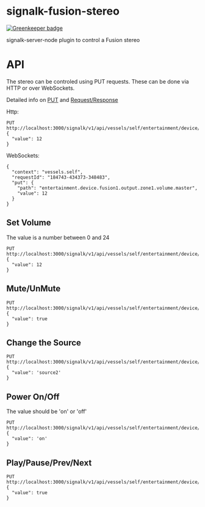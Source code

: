 # signalk-fusion-stereo

[![Greenkeeper badge](https://badges.greenkeeper.io/sbender9/signalk-fusion-stereo.svg)](https://greenkeeper.io/)

signalk-server-node plugin to control a Fusion stereo

# API

The stereo can be controled using PUT requests. These can be done via HTTP or over WebSockets.

Detailed info on [PUT](https://signalk.org/specification/1.3.0/doc/put.html) and [Request/Response](https://signalk.org/specification/1.3.0/doc/request_response.html)

Http:

```
PUT http://localhost:3000/signalk/v1/api/vessels/self/entertainment/device/fusion1/output/zone1/volume/master
{
  "value": 12
}
```

WebSockets:

```
{
  "context": "vessels.self",
  "requestId": "184743-434373-348483",
  "put": {
    "path": "entertainment.device.fusion1.output.zone1.volume.master",
    "value": 12
  }
}
```


## Set Volume

The value is a number between 0 and 24

```
PUT http://localhost:3000/signalk/v1/api/vessels/self/entertainment/device/fusion1/output/zone1/volume/master
{
  "value": 12
}
```

## Mute/UnMute
```
PUT http://localhost:3000/signalk/v1/api/vessels/self/entertainment/device/fusion1/output/zone1/isMuted
{
  "value": true
}
```

## Change the Source
```
PUT http://localhost:3000/signalk/v1/api/vessels/self/entertainment/device/fusion1/output/zone1/source
{
  "value": 'source2'
}
```

## Power On/Off

The value should be 'on' or 'off'

```
PUT http://localhost:3000/signalk/v1/api/vessels/self/entertainment/device/fusion1/state
{
  "value": 'on'
}
```

## Play/Pause/Prev/Next

```
PUT http://localhost:3000/signalk/v1/api/vessels/self/entertainment/device/fusion1/play
{
  "value": true
}
```

